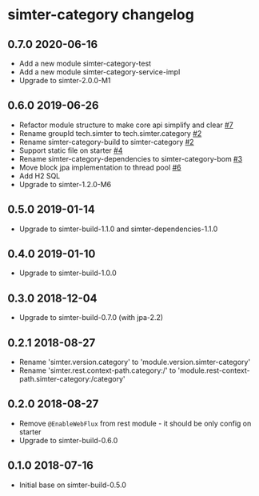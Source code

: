 # simter-category changelog

## 0.7.0 2020-06-16

- Add a new module simter-category-test
- Add a new module simter-category-service-impl
- Upgrade to simter-2.0.0-M1

## 0.6.0 2019-06-26

- Refactor module structure to make core api simplify and clear [#7](https://github.com/simter/simter-category/issues/7)
- Rename groupId tech.simter to tech.simter.category [#2](https://github.com/simter/simter-category/issues/2)
- Rename simter-category-build to simter-category [#2](https://github.com/simter/simter-category/issues/2)
- Support static file on starter [#4](https://github.com/simter/simter-category/issues/4)
- Rename simter-category-dependencies to simter-category-bom [#3](https://github.com/simter/simter-category/issues/3)
- Move block jpa implementation to thread pool [#6](https://github.com/simter/simter-category/issues/6)
- Add H2 SQL
- Upgrade to simter-1.2.0-M6

## 0.5.0 2019-01-14

- Upgrade to simter-build-1.1.0 and simter-dependencies-1.1.0

## 0.4.0 2019-01-10

- Upgrade to simter-build-1.0.0

## 0.3.0 2018-12-04

- Upgrade to simter-build-0.7.0 (with jpa-2.2)

## 0.2.1 2018-08-27

- Rename 'simter.version.category' to 'module.version.simter-category'
- Rename 'simter.rest.context-path.category:/' to 'module.rest-context-path.simter-category:/category'

## 0.2.0 2018-08-27

- Remove `@EnableWebFlux` from rest module - it should be only config on starter
- Upgrade to simter-build-0.6.0

## 0.1.0 2018-07-16

- Initial base on simter-build-0.5.0